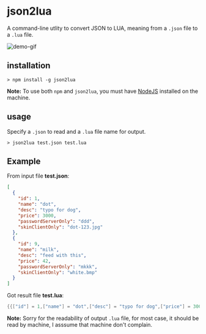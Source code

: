 # json2lua

A command-line utlity to convert JSON to LUA, meaning from a `.json` file to a `.lua` file.

![demo-gif](https://github.com/windsting/json2lua/raw/master/asset/json2lua-demo.gif)

## installation

    > npm install -g json2lua

**Note:** To use both `npm` and `json2lua`, you must have [NodeJS](https://nodejs.org/en/) installed on the machine.

## usage

Specify a `.json` to read and a `.lua` file name for output.

    > json2lua test.json test.lua

## Example

From input file **test.json**:

```json
[
  {
    "id": 1,
    "name": "dot",
    "desc": "typo for dog",
    "price": 3000,
    "passwordServerOnly": "ddd",
    "skinClientOnly": "dot-123.jpg"
  },
  {
    "id": 9,
    "name": "milk",
    "desc": "feed with this",
    "price": 42,
    "passwordServerOnly": "mkkk",
    "skinClientOnly": "white.bmp"
  }
]
```

Got result file **test.lua**:

```lua
{{["id"] = 1,["name"] = "dot",["desc"] = "typo for dog",["price"] = 3000,["passwordServerOnly"] = "ddd",["skinClientOnly"] = "dot-123.jpg"},{["id"] = 9,["name"] = "milk",["desc"] = "feed with this",["price"] = 42,["passwordServerOnly"] = "mkkk",["skinClientOnly"] = "white.bmp"}}
```

**Note:** Sorry for the readability of output `.lua` file, for most case, it should be read by machine, I asssume that machine don't complain.
